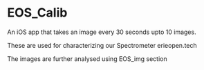 # EOS_Calib

An iOS app that takes an image every 30 seconds upto 10 images. 

These are used for characterizing our Spectrometer erieopen.tech 

The images are further analysed using EOS_img section
